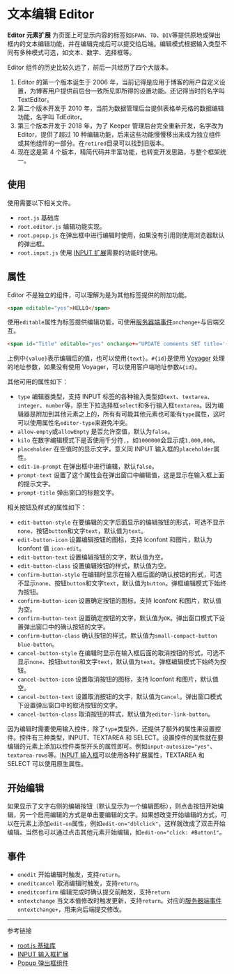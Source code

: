 # 文本编辑 Editor

**Editor 元素扩展** 为页面上可显示内容的标签如`SPAN`、`TD`、`DIV`等提供原地或弹出框内的文本编辑功能，并在编辑完成后可以提交给后端。编辑模式根据输入类型不同有多种模式可选，如文本、数字、选择框等。

Editor 组件的历史比较久远了，前后一共经历了四个大版本。

1. Editor 的第一个版本诞生于 2006 年，当前记得是应用于博客的用户自定义设置，为博客用户提供前后台一致所见即所得的设置功能。还记得当时的名字叫 TextEditor。
2. 第二个版本开发于 2010 年，当前为数据管理后台提供表格单元格的数据编辑功能，名字叫 TdEditor。
3. 第三个版本开发于 2018 年，为了 Keeper 管理后台完全重新开发，名字改为 Editor，提供了超过 10 种编辑功能，后来这些功能慢慢移出来成为独立组件或其他组件的一部分。在`retired`目录可以找到旧版本。
4. 现在这是第 4 个版本，精简代码并丰富功能，也转变开发思路，与整个框架统一。

## 使用

使用需要以下相关文件。

* `root.js` 基础库
* `root.editor.js` 编辑功能实现。
* `root.popup.js` 在弹出框中进行编辑时使用，如果没有引用则使用浏览器默认的弹出框。
* `root.input.js` 使用 [INPUT 扩展](/root.js/input.md)需要的功能时使用。

## 属性

Editor 不是独立的组件，可以理解为是为其他标签提供的附加功能。

```html
<span editable="yes">HELLO</span>
```

使用`editable`属性为标签提供编辑功能，可使用[服务器端事件](/root.js/server.md)`onchange+`与后端交互。

```html
<span id="Title" editable="yes" onchange+="UPDATE comments SET title='{value}' WHERE id=#{id}">My Title</span>
```

上例中`{value}`表示编辑后的值，也可以使用`{text}`。`#{id}`是使用 [Voyager](/voyager/query.md) 处理的地址参数，如果没有使用 Voyager，可以使用客户端地址参数`&{id}`。

其他可用的属性如下：

* `type` 编辑器类型，支持 INPUT 标签的各种输入类型如`text`、`textarea`、`integer`、`number`等，原生下拉选择框`select`和多行输入框`textarea`。因为编辑器是附加到其他元素之上的，所有有可能其他元素也可能有`type`属性，这时可以使用属性名`editor-type`来避免冲突。
* `allow-empty`或`allowEmpty` 是否允许空值，默认为`false`。
* `kilo` 在数字编辑模式下是否使用千分符`,`，如`1000000`会显示成`1,000,000`。
* `placeholder` 在空值时的显示文字，意义同 INPUT 输入框的`placeholder`属性。
* `edit-in-prompt` 在弹出框中进行编辑，默认`false`。
* `prompt-text` 设置了这个属性会在弹出窗口中编辑值，这是显示在输入框上面的提示文字。
* `prompt-title` 弹出窗口的标题文字。

相关按钮及样式的属性如下：

* `edit-button-style` 在要编辑的文字后面显示的编辑按钮的形式，可选不显示`none`、按钮`button`和文字`text`，默认值为`text`。
* `edit-button-icon` 设置编辑按钮的图标，支持 Iconfont 和图片，默认为 Iconfont 值 `icon-edit`。
* `edit-button-text` 设置编辑按钮的文字，默认值为空。
* `edit-button-class` 设置编辑按钮的样式，默认值为空。
* `confirm-button-style` 在编辑时显示在输入框后面的确认按钮的形式，可选不显示`none`、按钮`button`和文字`text`，默认值为`button`。弹框编辑模式下始终为按钮。
* `confirm-button-icon` 设置确定按钮的图标，支持 Iconfont 和图片，默认值为空。
* `confirm-button-text` 设置确定按钮的文字，默认值为`OK`。弹出窗口模式下设置弹出窗口中的确认按钮的文字。
* `confirm-button-class` 确认按钮的样式，默认值为`small-compact-button blue-button`。
* `cancel-button-style` 在编辑时显示在输入框后面的取消按钮的形式，可选不显示`none`、按钮`button`和文字`text`，默认值为`text`。弹框编辑模式下始终为按钮。
* `cancel-button-icon` 设置取消按钮的图标，支持 Iconfont 和图片，默认值空。
* `cancel-button-text` 设置取消按钮的文字，默认值为`Cancel`。弹出窗口模式下设置弹出窗口中的取消按钮的文字。
* `cancel-button-class` 取消按钮的样式，默认值为`editor-link-button`。

因为编辑时需要使用输入控件，除了`type`类型外，还提供了额外的属性来设置控件。控件有三种类型，INPUT、TEXTAREA 和 SELECT。设置控件的属性就在要编辑的元素上添加以控件类型开头的属性即可。例如`input-autosize="yes"`、`textarea-rows`等。[INPUT 输入框](/root.js/input.md)可以使用各种扩展属性，TEXTAREA 和 SELECT 可以使用原生属性。

## 开始编辑

如果显示了文字右侧的编辑按钮（默认显示为一个编辑图标），则点击按钮开始编辑，另一个启用编辑的方式是单击要编辑的文字。如果想改变开始编辑的方式，可以在元素上添加`edit-on`属性，例如`edit-on="dblclick"`，这样就改成了双击开始编辑。当然也可以通过点击其他元素开始编辑，如`edit-on="click: #Button1"`。

## 事件

* `onedit` 开始编辑时触发，支持`return`。
* `oneditcancel` 取消编辑时触发，支持`return`。
* `oneditconfirm` 编辑完成时确认提交前触发，支持`return`
* `ontextchange` 当文本值修改时触发更新，支持`return`。对应的[服务器端事件](/root.js/server.md)`ontextchange+`，用来向后端提交修改。


---
参考链接

* [root.js 基础库](/root.js/root.md)
* [INPUT 输入框扩展](/root.js/input.md)
* [Popup 弹出框组件](/root.js/popup.md)